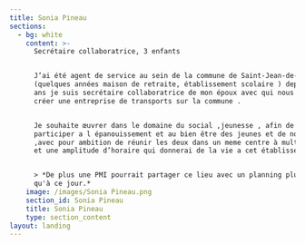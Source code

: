 ```yaml
---
title: Sonia Pineau
sections:
  - bg: white
    content: >-
      Secrétaire collaboratrice, 3 enfants


      J’ai été agent de service au sein de la commune de Saint-Jean-de-Monts
      (quelques années maison de retraite, établissement scolaire ) depuis 15
      ans je suis secrétaire collaboratrice de mon époux avec qui nous avons
      créer une entreprise de transports sur la commune .


      Je souhaite œuvrer dans le domaine du social ,jeunesse , afin de
      participer a l épanouissement et au bien être des jeunes et de nos ainés
      ,avec pour ambition de réunir les deux dans un meme centre à multi usage
      et une amplitude d’horaire qui donnerai de la vie a cet établissement . 


      > *De plus une PMI pourrait partager ce lieu avec un planning plus large
      qu'à ce jour.*
    image: /images/Sonia Pineau.png
    section_id: Sonia Pineau
    title: Sonia Pineau
    type: section_content
layout: landing
---
```



